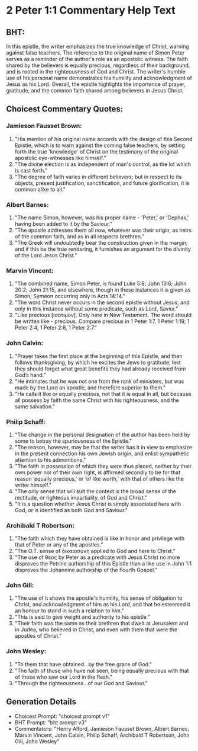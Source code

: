 # 2 Peter 1:1 Commentary Help Text

## BHT:
In this epistle, the writer emphasizes the true knowledge of Christ, warning against false teachers. The reference to the original name of Simon Peter serves as a reminder of the author's role as an apostolic witness. The faith shared by the believers is equally precious, regardless of their background, and is rooted in the righteousness of God and Christ. The writer's humble use of his personal name demonstrates his humility and acknowledgment of Jesus as his Lord. Overall, the epistle highlights the importance of prayer, gratitude, and the common faith shared among believers in Jesus Christ.

## Choicest Commentary Quotes:
### Jamieson Fausset Brown:
1. "His mention of his original name accords with the design of this Second Epistle, which is to warn against the coming false teachers, by setting forth the true 'knowledge' of Christ on the testimony of the original apostolic eye-witnesses like himself."
2. "The divine election is as independent of man's control, as the lot which is cast forth."
3. "The degree of faith varies in different believers; but in respect to its objects, present justification, sanctification, and future glorification, it is common alike to all."

### Albert Barnes:
1. "The name Simon, however, was his proper name - 'Peter,' or 'Cephas,' having been added to it by the Saviour." 
2. "The apostle addresses them all now, whatever was their origin, as heirs of the common faith, and as in all respects brethren."
3. "The Greek will undoubtedly bear the construction given in the margin; and if this be the true rendering, it furnishes an argument for the divinity of the Lord Jesus Christ."

### Marvin Vincent:
1. "The combined name, Simon Peter, is found Luke 5:8; John 13:6; John 20:2; John 21:15, and elsewhere, though in these instances it is given as Simon; Symeon occurring only in Acts 14:14."
2. "The word Christ never occurs in the second epistle without Jesus; and only in this instance without some predicate, such as Lord, Savior."
3. "Like precious [ισοτιμον]. Only here in New Testament. The word should be written like - precious. Compare precious in 1 Peter 1:7, 1 Peter 1:19; 1 Peter 2:4, 1 Peter 2:6, 1 Peter 2:7."

### John Calvin:
1. "Prayer takes the first place at the beginning of this Epistle, and then follows thanksgiving, by which he excites the Jews to gratitude, lest they should forget what great benefits they had already received from God’s hand."
2. "He intimates that he was not one from the rank of ministers, but was made by the Lord an apostle, and therefore superior to them."
3. "He calls it like or equally precious, not that it is equal in all, but because all possess by faith the same Christ with his righteousness, and the same salvation."

### Philip Schaff:
1. "The change in the personal designation of the author has been held by some to betray the spuriousness of the Epistle."
2. "The reason, however, may be that the writer has it in view to emphasize in the present connection his own Jewish origin, and enlist sympathetic attention to his admonitions."
3. "The faith in possession of which they were thus placed, neither by their own power nor of their own right, is affirmed secondly to be for that reason ‘equally precious,’ or ‘of like worth,’ with that of others like the writer himself."
4. "The only sense that will suit the context is the broad sense of the rectitude, or righteous impartiality, of God and Christ."
5. "It is a question whether Jesus Christ is simply associated here with God, or is identified as both God and Saviour."

### Archibald T Robertson:
1. "The faith which they have obtained is like in honor and privilege with that of Peter or any of the apostles." 
2. "The O.T. sense of δικαιοσυνη applied to God and here to Christ." 
3. "The use of θεος by Peter as a predicate with Jesus Christ no more disproves the Petrine authorship of this Epistle than a like use in John 1:1 disproves the Johannine authorship of the Fourth Gospel."

### John Gill:
1. "The use of it shows the apostle's humility, his sense of obligation to Christ, and acknowledgment of him as his Lord, and that he esteemed it an honour to stand in such a relation to him."
2. "This is said to give weight and authority to his epistle."
3. "Their faith was the same as their brethren that dwelt at Jerusalem and in Judea, who believed in Christ, and even with them that were the apostles of Christ."

### John Wesley:
1. "To them that have obtained...by the free grace of God." 
2. "The faith of those who have not seen, being equally precious with that of those who saw our Lord in the flesh." 
3. "Through the righteousness...of our God and Saviour."


## Generation Details
- Choicest Prompt: "choicest prompt v1"
- BHT Prompt: "bht prompt v3"
- Commentators: "Henry Alford, Jamieson Fausset Brown, Albert Barnes, Marvin Vincent, John Calvin, Philip Schaff, Archibald T Robertson, John Gill, John Wesley"
